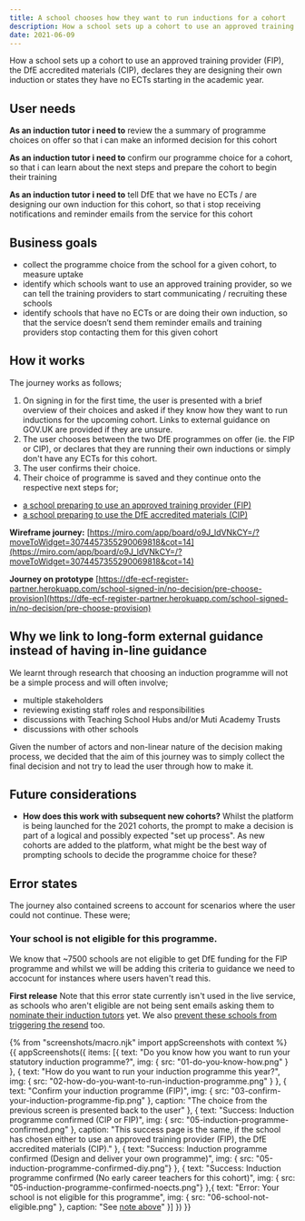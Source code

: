 ```yaml
---
title: A school chooses how they want to run inductions for a cohort
description: How a school sets up a cohort to use an approved training provider (FIP), the DfE accredited materials (CIP), declares they are designing their own induction or states they have no ECTs starting in the academic year.
date: 2021-06-09
---
```


How a school sets up a cohort to use an approved training provider (FIP), the DfE accredited materials (CIP), declares they are designing their own induction or states they have no ECTs starting in the academic year.

## User needs

**As an induction tutor i need to**
review the a summary of programme choices on offer so that i can make an informed decision for this cohort

**As an induction tutor i need to**
confirm our programme choice for a cohort, so that i can learn about the next steps and prepare the cohort to begin their training

**As an induction tutor i need to**
tell DfE that we have no ECTs / are designing our own induction for this cohort, so that i stop receiving notifications and reminder emails from the service for this cohort


## Business goals
* collect the programme choice from the school for a given cohort, to measure uptake
* identify which schools want to use an approved training provider, so we can tell the training providers to start communicating / recruiting these schools
* identify schools that have no ECTs or are doing their own induction, so that the service doesn’t send them reminder emails and training providers stop contacting them for this given cohort


## How it works
The journey works as follows;
1. On signing in for the first time, the user is presented with a brief overview of their choices and asked if they know how they want to run inductions for the upcoming cohort. Links to external guidance on GOV.UK are provided if they are unsure.
2. The user chooses between the two DfE programmes on offer (ie. the FIP or CIP), or declares that they are running their own inductions or simply don't have any ECTs for this cohort.
3. The user confirms their choice.
4. Their choice of programme is saved and they continue onto the respective next steps for;
* [a school preparing to use an approved training provider (FIP)](/manage-training/school-preparing-to-use-an-approved-training-provider-fip/)
* [a school preparing to use the DfE accredited materials (CIP)](/manage-training/school-preparing-to-use-dfe-approved-materials-cip/)


**Wireframe journey:**
[https://miro.com/app/board/o9J_ldVNkCY=/?moveToWidget=3074457355290069818&cot=14](https://miro.com/app/board/o9J_ldVNkCY=/?moveToWidget=3074457355290069818&cot=14)

**Journey on prototype**
[https://dfe-ecf-register-partner.herokuapp.com/school-signed-in/no-decision/pre-choose-provision](https://dfe-ecf-register-partner.herokuapp.com/school-signed-in/no-decision/pre-choose-provision)

## Why we link to long-form external guidance instead of having in-line guidance
We learnt through research that choosing an induction programme will not be a simple process and will often involve;

* multiple stakeholders
* reviewing existing staff roles and responsibilities
* discussions with Teaching School Hubs and/or Muti Academy Trusts
* discussions with other schools

Given the number of actors and non-linear nature of the decision making process, we decided that the aim of this journey was to simply collect the final decision and not try to lead the user through how to make it.


## Future considerations
* **How does this work with subsequent new cohorts?** Whilst the platform is being launched for the 2021 cohorts, the prompt to make a decision is part of a logical and possibly expected "set up process". As new cohorts are added to the platform, what might be the best way of prompting schools to decide the programme choice for these?


## Error states
The journey also contained screens to account for scenarios where the user could not continue. These were;

### Your school is not eligible for this programme.
We know that ~7500 schools are not eligible to get DfE funding for the FIP programme and whilst we will be adding this criteria to guidance we need to accocunt for instances where users haven't read this.

**First release**
Note that this error state currently isn't used in the live service, as schools who aren't eligible are not being sent emails asking them to [nominate their induction tutors](/manage-training/nominating-an-induction-tutor/) yet. We also [prevent these schools from triggering the resend](/manage-training/resend-the-induction-tutor-nomination-email/#error-state-your-school-is-only-eligible-for-2-of-our-programmes) too.


{% from "screenshots/macro.njk" import appScreenshots with context %}
{{ appScreenshots({
  items: [{
      text: "Do you know how you want to run your statutory induction programme?",
      img: { src: "01-do-you-know-how.png" }
    }, {
      text: "How do you want to run your induction programme this year?",
      img: { src: "02-how-do-you-want-to-run-induction-programme.png" }
    }, {
      text: "Confirm your induction programme (FIP)",
      img: { src: "03-confirm-your-induction-programme-fip.png" },
      caption: "The choice from the previous screen is presented back to the user"
    }, {
      text: "Success: Induction programme confirmed (CIP or FIP)",
      img: { src: "05-induction-programme-confirmed.png" },
      caption: "This success page is the same, if the school has chosen either to use an approved training provider (FIP), the DfE accredited materials (CIP)."
    }, {
      text: "Success: Induction programme confirmed (Design and deliver your own programme)",
      img: { src: "05-induction-programme-confirmed-diy.png"}
    }, {
      text: "Success: Induction programme confirmed (No early career teachers for this cohort)",
      img: { src: "05-induction-programme-confirmed-noects.png"}
    },{
      text: "Error: Your school is not eligible for this programme",
      img: { src: "06-school-not-eligible.png" },
      caption: "See [note above](/manage-training/school-choosing-an-induction-programme/#error-states)"
    }]
}) }}
